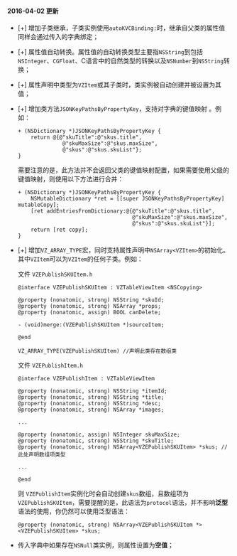 #### 2016-04-02 更新

* [+] 增加子类继承，子类实例使用``autoKVCBinding:``时，继承自父类的属性值同样会通过传入的字典绑定；

* [+] 属性值自动转换。属性值的自动转换类型主要指``NSString``到包括``NSInteger``、``CGFloat``、C语言中的自然类型的转换以及``NSNumber``到``NSString``转换；

* [+] 属性声明中类型为``VZItem``或其子类时，类实例被自动创建并被设置为其值；
* [+] 增加类方法``JSONKeyPathsByPropertyKey``，支持对字典的键值映射
。例如：
	
	```
	+ (NSDictionary *)JSONKeyPathsByPropertyKey {
		return @{@"skuTitle":@"skus.title",
				  @"skuMaxSize":@"skus.maxSize",
				  @"skus":@"skus.skuList"};
	}
	
	```
	需要注意的是，此方法并不会返回父类的键值映射配置，如果需要使用父级的键值映射，则使用以下方法进行合并：
	
	```
	+ (NSDictionary *)JSONKeyPathsByPropertyKey {
	    NSMutableDictionary *ret = [[super JSONKeyPathsByPropertyKey] mutableCopy];
	    [ret addEntriesFromDictionary:@{@"skuTitle":@"skus.title",
	                                    @"skuMaxSize":@"skus.maxSize",
	                                    @"skus":@"skus.skuList"}];
	    return [ret copy];
	}
	
	```

* [+] 增加``VZ_ARRAY_TYPE``宏，同时支持属性声明中``NSArray<VZItem>``的初始化。其中``VZItem``可以为``VZItem``的任何子类。例如：
	
	文件 ``VZEPublishSKUItem.h``
	
	```
	@interface VZEPublishSKUItem : VZTableViewItem <NSCopying>
	
	@property (nonatomic, strong) NSString *skuId;
	@property (nonatomic, strong) NSArray *props;
	@property (nonatomic, assign) BOOL canDelete;
	
	- (void)merge:(VZEPublishSKUItem *)sourceItem;
	
	@end
	
	VZ_ARRAY_TYPE(VZEPublishSKUItem) //声明此类存在数组类
	
	```
	
	文件 ``VZEPublishItem.h``
	
	```
	@interface VZEPublishItem : VZTableViewItem
	
	@property (nonatomic, strong) NSString *itemId;
	@property (nonatomic, strong) NSString *title;
	@property (nonatomic, strong) NSString *desc;
	@property (nonatomic, strong) NSArray *images;
	
	...
	
	@property (nonatomic, assign) NSInteger skuMaxSize;
	@property (nonatomic, strong) NSString *skuTitle;
	@property (nonatomic, strong) NSArray<VZEPublishSKUItem> *skus; //此处声明数组项类型
	
	...
	
	@end
	```
	
	则 ``VZEPublishItem``实例化时会自动创建``skus``数组，且数组项为``VZEPublishSKUItem``，需要提醒的是，此语法为``protocol``语法，并不影响**泛型**语法的使用，你仍然可以使用泛型语法：
	
	```
	@property (nonatomic, strong) NSArray<VZEPublishSKUItem *> <VZEPublishSKUItem> *skus;
	```
	
* 传入字典中如果存在``NSNull``类实例，则属性设置为**空值**；
